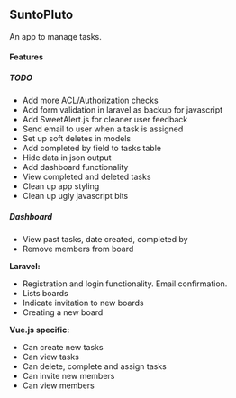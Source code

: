 ## SuntoPluto

An app to manage tasks.

#### Features

##### TODO

* Add more ACL/Authorization checks
* Add form validation in laravel as backup for javascript
* Add SweetAlert.js for cleaner user feedback
* Send email to user when a task is assigned
* Set up soft deletes in models
* Add completed by field to tasks table
* Hide data in json output
* Add dashboard functionality
* View completed and deleted tasks
* Clean up app styling
* Clean up ugly javascript bits

##### Dashboard

* View past tasks, date created, completed by
* Remove members from board

**Laravel:**

* Registration and login functionality. Email confirmation.
* Lists boards
* Indicate invitation to new boards
* Creating a new board

**Vue.js specific:**

* Can create new tasks
* Can view tasks
* Can delete, complete and assign tasks
* Can invite new members
* Can view members
